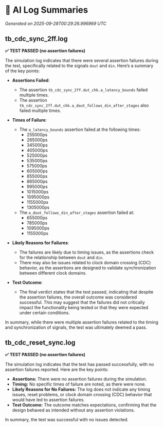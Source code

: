 # 🤖 AI Log Summaries

_Generated on 2025-09-28T00:29:26.996969 UTC_

## tb_cdc_sync_2ff.log

**✅ TEST PASSED (no assertion failures)**

The simulation log indicates that there were several assertion failures during the test, specifically related to the signals `dout` and `din`. Here’s a summary of the key points:

- **Assertions Failed**: 
  - The assertion `tb_cdc_sync_2ff.dut_chk.a_latency_bounds` failed multiple times.
  - The assertion `tb_cdc_sync_2ff.dut_chk.a_dout_follows_din_after_stages` also failed multiple times.

- **Times of Failure**:
  - The `a_latency_bounds` assertion failed at the following times:
    - 255000ps
    - 265000ps
    - 345000ps
    - 405000ps
    - 525000ps
    - 535000ps
    - 575000ps
    - 605000ps
    - 855000ps
    - 865000ps
    - 995000ps
    - 1015000ps
    - 1095000ps
    - 1155000ps
    - 1305000ps
  - The `a_dout_follows_din_after_stages` assertion failed at:
    - 655000ps
    - 785000ps
    - 1095000ps
    - 1155000ps

- **Likely Reasons for Failures**:
  - The failures are likely due to timing issues, as the assertions check for the relationship between `dout` and `din`. 
  - There may also be issues related to clock domain crossing (CDC) behavior, as the assertions are designed to validate synchronization between different clock domains.

- **Test Outcome**:
  - The final verdict states that the test passed, indicating that despite the assertion failures, the overall outcome was considered successful. This may suggest that the failures did not critically impact the functionality being tested or that they were expected under certain conditions.

In summary, while there were multiple assertion failures related to the timing and synchronization of signals, the test was ultimately deemed a pass.

## tb_cdc_reset_sync.log

**✅ TEST PASSED (no assertion failures)**

The simulation log indicates that the test has passed successfully, with no assertion failures reported. Here are the key points:

- **Assertions:** There were no assertion failures during the simulation.
- **Timing:** No specific times of failure are noted, as there were none.
- **Likely Reasons for No Failures:** The log does not indicate any timing issues, reset problems, or clock domain crossing (CDC) behavior that would have led to assertion failures.
- **Test Outcome:** The outcome matches expectations, confirming that the design behaved as intended without any assertion violations.

In summary, the test was successful with no issues detected.


